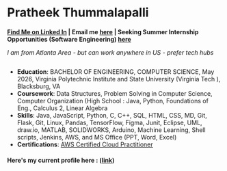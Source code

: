 # Pratheek Thummalapalli 
#### [Find Me on Linked In](https://www.linkedin.com/in/pratheekthummalapalli/) | Email me [here](mailto:pratheet@vt.edu) | Seeking Summer Internship Opportunities (Software Engineering) [here](https://apps.nationalmap.gov/viewer/)
######  <p style="line-height: 50%;">I am from Atlanta Area - but can work anywhere in US - prefer tech hubs</p>

- **Education**:  BACHELOR OF ENGINEERING, COMPUTER SCIENCE, May 2026, Virginia Polytechnic Institute and State University (Virginia Tech ), Blacksburg, VA
- **Coursework**: Data Structures, Problem Solving in Computer Science, Computer Organization (High School : Java, Python, Foundations of Eng., Calculus 2, Linear Algebra 
- **Skills**: Java, JavaScript, Python, C, C++, SQL, HTML, CSS, MD, Git, Flask, Git, Linux, Pandas, TensorFlow, Figma, Junit, Eclipse, UML, draw.io, MATLAB, SOLIDWORKS, Arduino, Machine Learning, Shell scripts, Jenkins, AWS, and MS Office (PPT, Word, Excel)
- **Certifications**:  [AWS Certified Cloud Practitioner](https://www.credly.com/badges/f3e57de8-f66d-4f73-a81f-9fda2da91638/)

#### Here's my current profile here : ([link](https://github.com/pratheekt72/resume/blob/main/PratheekResume.pdf/))

